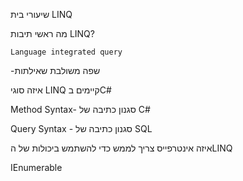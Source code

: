 שיעורי בית LINQ 

 
 

מה ראשי תיבות LINQ?  

	Language integrated query 

-שפה משולבת שאילתות 
 

איזה סוגי LINQ קיימים בC# 

Method Syntax- סגנון כתיבה של C# 

Query Syntax - סגנון כתיבה של SQL 
 

איזה אינטרפייס צריך לממש כדי להשתמש ביכולות של הLINQ 

IEnumerable
